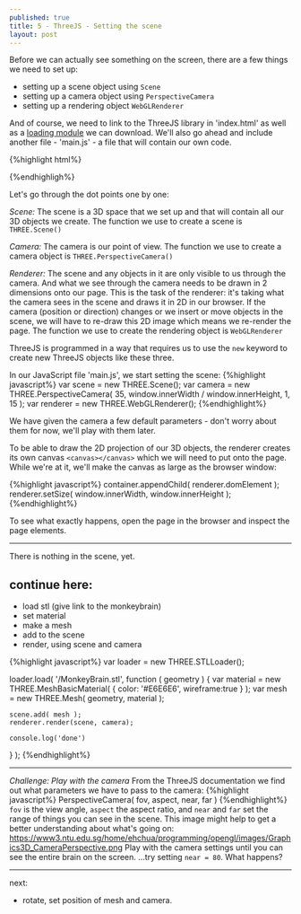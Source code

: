 ```yaml
---
published: true
title: 5 - ThreeJS - Setting the scene
layout: post
---
```

Before we can actually see something on the screen, there are a few things we need to set up: 

* setting up a scene object using `Scene`
* setting up a camera object using `PerspectiveCamera`
* setting up a rendering object `WebGLRenderer`

And of course, we need to link to the ThreeJS library in 'index.html' as well as a [loading module](https://raw.githubusercontent.com/mrdoob/three.js/master/examples/js/loaders/STLLoader.js) we can download. We'll also go ahead and include another file - 'main.js' - a file that will contain our own code.

{%highlight html%}
<!DOCTYPE html>
<html>
	<head>
		<title>Playing with ThreeJS</title>
	</head>
	<body>
		<script src="https://cdnjs.cloudflare.com/ajax/libs/three.js/r74/three.min.js"></script>
		<script src="STLLoader.js"></script>
		<script src="main.js"></script>
	</body>
</html>
{%endhighligh%}

Let's go through the dot points one by one:

_Scene:_
The scene is a 3D space that we set up and that will contain all our 3D objects we create. The function we use to create a scene is `THREE.Scene()`

_Camera:_
The camera is our point of view. The function we use to create a camera object is `THREE.PerspectiveCamera()`

_Renderer:_
The scene and any objects in it are only visible to us through the camera. And what we see through the camera needs to be drawn in 2 dimensions onto our page. This is the task of the renderer: it's taking what the camera sees in the scene and draws it in 2D in our browser.
If the camera (position or direction) changes or we insert or move objects in the scene, we will have to re-draw this 2D image which means we re-render the page. 
The function we use to create the rendering object is `WebGLRenderer`

ThreeJS is programmed in a way that requires us to use the `new` keyword to create new ThreeJS objects like these three.

In our JavaScript file 'main.js', we start setting the scene: 
{%highlight javascript%}
var scene =  new THREE.Scene();
var camera = new THREE.PerspectiveCamera( 35, window.innerWidth / window.innerHeight, 1, 15  );
var renderer = new THREE.WebGLRenderer();
{%endhighlight%}

We have given the camera a few default parameters - don't worry about them for now, we'll play with them later. 

To be able to draw the 2D projection of our 3D objects, the renderer creates its own canvas `<canvas></canvas>` which we will need to put onto the page. While we're at it, we'll make the canvas as large as the browser window:

{%highlight javascript%}
container.appendChild( renderer.domElement ); 
renderer.setSize( window.innerWidth, window.innerHeight );
{%endhighlight%}

To see what exactly happens, open the page in the browser and inspect the page elements.  

___ 

There is nothing in the scene, yet. 

## continue here:

* load stl (give link to the monkeybrain)
* set material
* make a mesh
* add to the scene
* render, using scene and camera

{%highlight javascript%}
var loader = new THREE.STLLoader();

loader.load( '/MonkeyBrain.stl', function ( geometry ) {
	var material = new THREE.MeshBasicMaterial( { color: '#E6E6E6', wireframe:true } );
	var mesh = new THREE.Mesh( geometry, material );

	scene.add( mesh );
	renderer.render(scene, camera);

	console.log('done')
} );
{%endhighlight%}


___

_Challenge: Play with the camera_
From the ThreeJS documentation we find out what parameters we have to pass to the camera:
{%highlight javascript%}
PerspectiveCamera( fov, aspect, near, far )
{%endhighlight%}
`fov` is the view angle, `aspect` the aspect ratio, and `near` and `far` set the range of things you can see in the scene. This image might help to get a better understanding about what's going on: https://www3.ntu.edu.sg/home/ehchua/programming/opengl/images/Graphics3D_CameraPerspective.png
Play with the camera settings until you can see the entire brain on the screen. 
...try setting `near = 80`. What happens?

___ 


next: 

* rotate, set position of mesh and camera.

